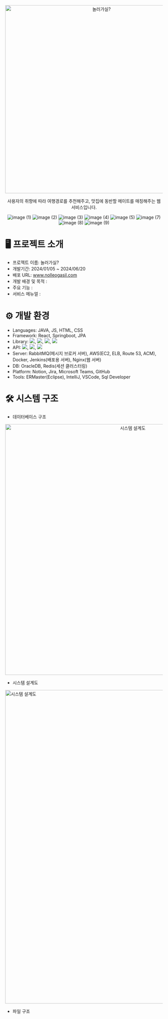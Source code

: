 <div align="center">

<img src="https://github.com/fourroro/nolleogasil_backend/blob/chon/README_images/banner.jpg" alt="놀러가실?" width="600px" />


사용자의 취향에 따라 여행경로를 추천해주고, 맛집에 동반할 메이트를 매칭해주는 웹 서비스입니다.

![image (1)](https://github.com/user-attachments/assets/2d7a2ac4-8142-4f00-9a04-eb7d1c97c499)
![image (2)](https://github.com/user-attachments/assets/115dadb1-ce68-4a39-a86b-6e953606ad97)
![image (3)](https://github.com/user-attachments/assets/f6071a6a-e644-4e28-a95e-3dfcfced44b7)
![image (4)](https://github.com/user-attachments/assets/954dbc16-fb5a-42a5-b8d6-7c18284babd0)
![image (5)](https://github.com/user-attachments/assets/6a571716-8298-46a2-817a-3858709f410a)
![image (7)](https://github.com/user-attachments/assets/76cbac91-1143-41ef-9f85-e67e05d71eef)
![image (8)](https://github.com/user-attachments/assets/a8f7c42c-44f8-4d70-af2b-9a767f1dcff3)
![image (9)](https://github.com/user-attachments/assets/69d4a3de-4758-4295-a7ee-8ac9677fdd87)

</div>

# 🖥 프로젝트 소개


+ 프로젝트 이름: 놀러가실?
+ 개발기간: 2024/01/05 ~ 2024/06/20
+ 배포 URL: www.nolleogasil.com
+ 개발 배경 및 목적 : 
+ 주요 기능 : 
+ 서비스 메뉴얼 : 


# ⚙ 개발 환경


+ Languages: JAVA, JS, HTML, CSS
+ Framework: React, Springboot, JPA
+ Library: <img src="https://img.shields.io/badge/WebSocket-2072EF?style=flat&logoColor=white">, 
           <img src="https://img.shields.io/badge/STOMP-41454A?style=flat&logoColor=white">, 
           <img src="https://img.shields.io/badge/SockJS(실시간채팅)-F56640?style=flat&logoColor=white">, 
           <img src="https://img.shields.io/badge/Axios-5A29E4?style=flat&logo=Axios&logoColor=white">
+ API: <img src="https://img.shields.io/badge/Kakao Login API-FFCD00?style=flat&logo=Kakao&logoColor=white">, 
       <img src="https://img.shields.io/badge/Kakao Map API-FFCD00?style=flat&logo=Kakao&logoColor=white">, 
       <img src="https://img.shields.io/badge/OpenAI API-412991?style=flat&logo=OpenAI&logoColor=white">
+ Server: RabbitMQ(메시지 브로커 서버), AWS(EC2, ELB, Route 53, ACM), Docker, Jenkins(배포용 서버), Nginx(웹 서버)
+ DB: OracleDB, Redis(세션 클러스터링)
+ Platform: Notion, Jira, Microsoft Teams, GitHub
+ Tools: ERMaster(Eclipse), IntelliJ, VSCode, Sql Developer


# 🛠 시스템 구조


+ 데이터베이스 구조
<div align="center">
  <img src="https://github.com/fourroro/nolleogasil_backend/blob/chon/README_images/DB_Schema.png" alt="시스템 설계도" width="800px" />
</div><p/>


+ 시스템 설계도
<img src="https://github.com/fourroro/nolleogasil_backend/blob/chon/README_images/system_architecture.jpg" alt="시스템 설계도" width="1000px" />


+ 파일 구조
